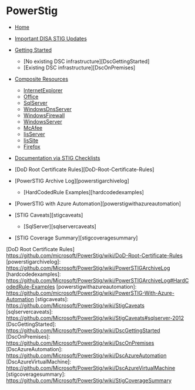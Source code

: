 # PowerStig

* [Home][home]
* [Important DISA STIG Updates][disastigchanges]
* [Getting Started][gettingstarted]
  * [No existing DSC infrastructure][DscGettingStarted]
  * [Existing DSC infrastructure][DscOnPremises]
* [Composite Resources][compositeresources]
  * [InternetExplorer][InternetExplorer]
  * [Office][Office]
  * [SqlServer][sqlserver]
  * [WindowsDnsServer][windowsdnsserver]
  * [WindowsFirewall][windowsfirewall]
  * [WindowsServer][windowsserver]
  * [McAfee][McAfee]
  * [IisServer][IisServer]
  * [IisSite][IisSite]
  * [Firefox][Firefox]

* [Documentation via STIG Checklists][Documentation-via-STIG-Checklists]
* [DoD Root Certificate Rules][DoD-Root-Certificate-Rules]
* [PowerSTIG Archive Log][powerstigarchivelog]
  * [HardCodedRule Examples][hardcodedexamples]
* [PowerSTIG with Azure Automation][powerstigwithazureautomation]
* [STIG Caveats][stigcaveats]
  * [SqlServer][sqlservercaveats]
* [STIG Coverage Summary][stigcoveragesummary]

[home]:                              https://github.com/Microsoft/PowerStig/wiki/home
[convert]:                           https://github.com/Microsoft/PowerStig/wiki/Convert
[stig]:                              https://github.com/Microsoft/PowerStig/wiki/Stig
[disastigchanges]:                   https://github.com/Microsoft/PowerStig/wiki/DisaStigChanges
[compositeresources]:                https://github.com/Microsoft/PowerStig/wiki/CompositeResources
[gettingstarted]:                    https://github.com/Microsoft/PowerStig/wiki/GettingStarted
[InternetExplorer]:                  https://github.com/Microsoft/PowerStig/wiki/InternetExplorer
[office]:                            https://github.com/Microsoft/PowerStig/wiki/Office
[sqlserver]:                         https://github.com/Microsoft/PowerStig/wiki/SqlServer
[windowsdnsserver]:                  https://github.com/Microsoft/PowerStig/wiki/WindowsDnsServer
[windowsfirewall]:                   https://github.com/Microsoft/PowerStig/wiki/WindowsFirewall
[windowsserver]:                     https://github.com/Microsoft/PowerStig/wiki/WindowsServer
[mcafee]:                            https://github.com/Microsoft/PowerStig/wiki/Mcafee
[IisServer]:                         https://github.com/Microsoft/PowerStig/wiki/IisServer
[IisSite]:                           https://github.com/Microsoft/PowerStig/wiki/IisSite
[Firefox]:                           https://github.com/Microsoft/PowerStig/wiki/firefox
[Documentation-via-STIG-Checklists]: https://github.com/microsoft/PowerStig/wiki/Documentation-via-STIG-Checklists
[DoD Root Certificate Rules]         https://github.com/microsoft/PowerStig/wiki/DoD-Root-Certificate-Rules
[powerstigarchivelog]:               https://github.com/Microsoft/PowerStig/wiki/PowerSTIGArchiveLog
[hardcodedexamples]:                 https://github.com/Microsoft/PowerStig/wiki/PowerSTIGArchiveLog#HardCodedRule-Examples
[powerstigwithazureautomation]:      https://github.com/microsoft/PowerStig/wiki/PowerSTIG-With-Azure-Automation
[stigcaveats]:                       https://github.com/Microsoft/PowerStig/wiki/StigCaveats
[sqlservercaveats]:                  https://github.com/Microsoft/PowerStig/wiki/StigCaveats#sqlserver-2012
[DscGettingStarted]:                 https://github.com/Microsoft/PowerStig/wiki/DscGettingStarted
[DscOnPremises]:                     https://github.com/Microsoft/PowerStig/wiki/DscOnPremises
[DscAzureAutomation]:                https://github.com/Microsoft/PowerStig/wiki/DscAzureAutomation
[DscAzureVirtualMachine]:            https://github.com/Microsoft/PowerStig/wiki/DscAzureVirtualMachine
[stigcoveragesummary]:               https://github.com/Microsoft/PowerStig/wiki/StigCoverageSummary
